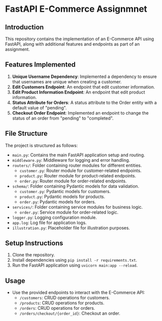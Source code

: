# FastAPI E-Commerce Assignmnet

## Introduction
This repository contains the implementation of an E-Commerce API using FastAPI, along with additional features and endpoints as part of an assignment.

## Features Implemented
1. **Unique Username Dependency**: Implemented a dependency to ensure that usernames are unique when creating a customer.
2. **Edit Customers Endpoint**: An endpoint that edit customer information.
3. **Edit Product Information Endpoint**: An endpoint that edit product information.
4. **Status Attribute for Orders**: A status attribute to the Order entity with a default value of "pending".
5. **Checkout Order Endpoint**: Implemented an endpoint to change the status of an order from "pending" to "completed".

## File Structure
The project is structured as follows:
- `main.py`: Contains the main FastAPI application setup and routing.
- `middleware.py`: Middleware for logging and error handling.
- `routers/`: Folder containing router modules for different entities.
  - `customer.py`: Router module for customer-related endpoints.
  - `product.py`: Router module for product-related endpoints.
  - `order.py`: Router module for order-related endpoints.
- `schema/`: Folder containing Pydantic models for data validation.
  - `customer.py`: Pydantic models for customers.
  - `product.py`: Pydantic models for products.
  - `order.py`: Pydantic models for orders.
- `services/`: Folder containing service modules for business logic.
  - `order.py`: Service module for order-related logic.
- `logger.py`: Logging configuration module.
- `app.log`: Log file for application logs.
- `illustration.py`: Placeholder file for illustration purposes.

## Setup Instructions
1. Clone the repository.
2. Install dependencies using `pip install -r requirements.txt`.
3. Run the FastAPI application using `uvicorn main:app --reload`.

## Usage
- Use the provided endpoints to interact with the E-Commerce API:
  - `/customers`: CRUD operations for customers.
  - `/products`: CRUD operations for products.
  - `/orders`: CRUD operations for orders.
  - `/orders/checkout/{order_id}`: Checkout an order.
